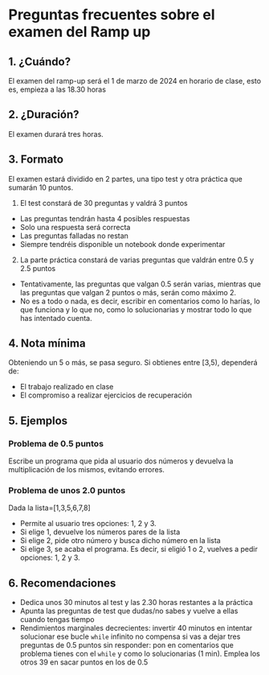 # Preguntas frecuentes sobre el examen del Ramp up

## 1. ¿Cuándo?

El examen del ramp-up será el 1 de marzo de 2024 en horario de clase, esto es, empieza a las 18.30 horas 

## 2. ¿Duración?

El examen durará tres horas. 

## 3. Formato

El examen estará dividido en 2 partes, una tipo test y otra práctica que sumarán 10 puntos.

1. El test constará de 30 preguntas y valdrá 3 puntos
* Las preguntas tendrán hasta 4 posibles respuestas
* Solo una respuesta será correcta
* Las preguntas falladas no restan
* Siempre tendréis disponible un notebook donde experimentar

2. La parte práctica constará de varias preguntas que valdrán entre 0.5 y 2.5 puntos
* Tentativamente, las preguntas que valgan 0.5 serán varias, mientras que las preguntas que valgan 2 puntos o más, serán como máximo 2.
* No es a todo o nada, es decir, escribir en comentarios como lo harías, lo que funciona y lo que no, como lo solucionarias y mostrar todo lo que has intentado cuenta. 

## 4. Nota mínima

Obteniendo un 5 o más, se pasa seguro.
Si obtienes entre [3,5), dependerá de:

* El trabajo realizado en clase
* El compromiso a realizar ejercicios de recuperación


## 5. Ejemplos

### Problema de 0.5 puntos

Escribe un programa que pida al usuario dos números y devuelva la multiplicación de los mismos, evitando errores.

### Problema de unos 2.0 puntos

Dada la lista=[1,3,5,6,7,8]

* Permite al usuario tres opciones: 1, 2 y 3.
* Si elige 1, devuelve los números pares de la lista
* Si elige 2, pide otro número y busca dicho número en la lista
* Si elige 3, se acaba el programa. Es decir, si eligió 1 o 2, vuelves a pedir opciones: 1, 2 y 3.

## 6. Recomendaciones

* Dedica unos 30 minutos al test y las 2.30 horas restantes a la práctica
* Apunta las preguntas de test que dudas/no sabes y vuelve a ellas cuando tengas tiempo
* Rendimientos marginales decrecientes: invertir 40 minutos en intentar solucionar ese bucle `while` infinito no compensa si vas a dejar tres preguntas de 0.5 puntos sin responder: pon en comentarios que problema tienes con el `while` y como lo solucionarias (1 min). Emplea los otros 39 en sacar puntos en los de 0.5
